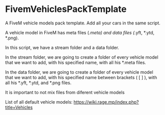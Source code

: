 # FivemVehiclesPackTemplate
A FiveM vehicle models pack template. Add all your cars in the same script.

A vehicle model in FiveM has meta files (*.meta) and data files (*.yft, *.ytd, *.png). 

In this script, we have a stream folder and a data folder. 


In the stream folder, we are going to create a folder of every vehicle model that we want to add, with his specified name, with all his *.meta files.

In the data folder, we are going to create a folder of every vehicle model that we want to add, with his specified name between brackets ( [ ] ), with all his *.yft, *.ytd, and *.png files. 

It is important to not mix files from diferent vehicle models

List of all default vehicle models: https://wiki.rage.mp/index.php?title=Vehicles
